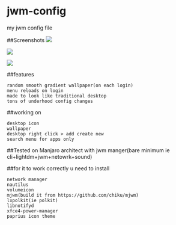 # jwm-config
my jwm config file



##Screenshots
![](https://i.imgur.com/rTZ6ZDr.png)

![](https://i.imgur.com/1UHTI59.png)

![](https://i.imgur.com/w6Mfk7o.png)


##features
    
    random smooth gradient wallpaper(on each login)
    menu reloads on login
    made to look like traditional desktop
    tons of underhood config changes

##working on

    desktop icon
    wallpaper
    desktop right click > add create new
    search menu for apps only

##Tested on Manjaro architect with jwm manger(bare minimum ie cli+lightdm+jwm+netowrk+sound)

##for it to work correctly u need to install

    network manager
    nautilus
    volumeicon
    mjwm(build it from https://github.com/chiku/mjwm)
    lxpolkit(ie polkit)
    libnotifyd
    xfce4-power-manager
    paprius icon theme

